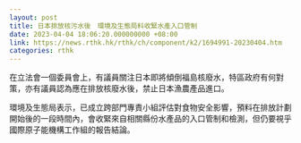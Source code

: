 ```yaml
---
layout: post
title: 日本排放核污水後　環境及生態局料收緊水產入口管制
date: 2023-04-04 18:06:20.000000000 +08:00
link: https://news.rthk.hk/rthk/ch/component/k2/1694991-20230404.htm
categories: rthk
---
```


在立法會一個委員會上，有議員關注日本即將傾倒福島核廢水，特區政府有何對策，亦有議員認為應在排放核廢水後，禁止日本漁農產品進口。

環境及生態局表示，已成立跨部門專責小組評估對食物安全影響，預料在排放計劃開始後的一段時間內，會收緊來自相關縣份水產品的入口管制和檢測，但仍要視乎國際原子能機構工作組的報告結論。
